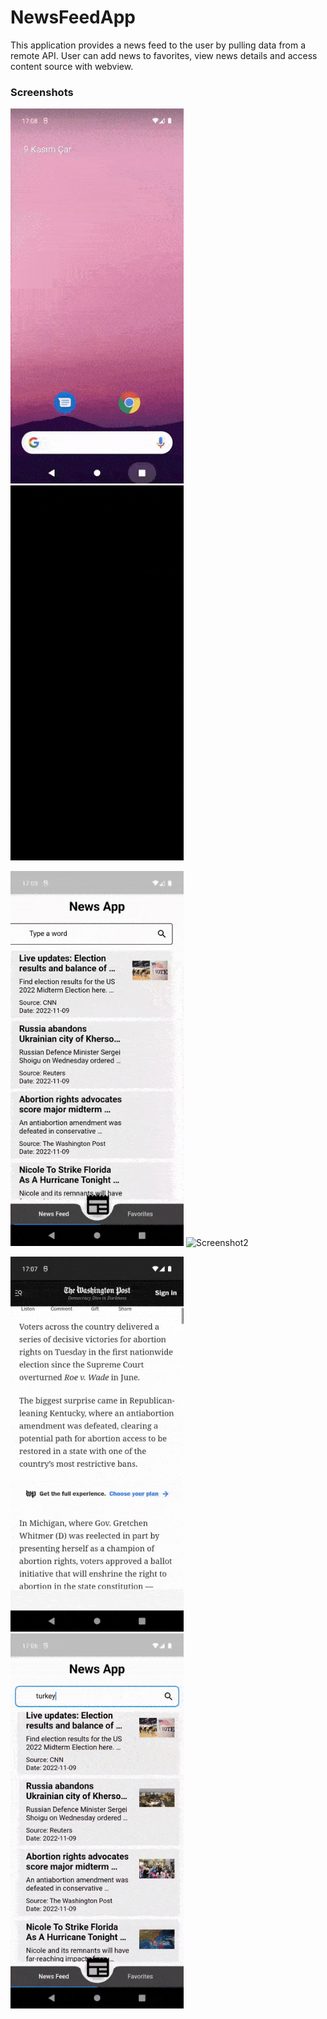 # NewsFeedApp

This application provides a news feed to the user by pulling data from a remote API. User can add news to favorites, view news details and access content source with webview.

<h3 align="left">Screenshots</h3>
<p align="left"> 
<a> 
   <img src="screenshots/1.gif" alt="Screenshot1" height="600em"/> 
  </a> 
  <a> 
   <img src="screenshots/2.gif" alt="Screenshot2" height="600em"/> 
  </a> 
  <p align="left"> 
<a> 
   <img src="screenshots/3.gif" alt="Screenshot1" height="600em"/> 
  </a> 
  <a> 
   <img src="screenshots/4.gif" alt="Screenshot2" height="600em"/> 
  </a> 
  <p align="left"> 
<a> 
   <img src="screenshots/5.gif" alt="Screenshot1" height="600em"/> 
  </a> 
  <a> 
   <img src="screenshots/6.gif" alt="Screenshot2" height="600em"/> 
  </a> 
  